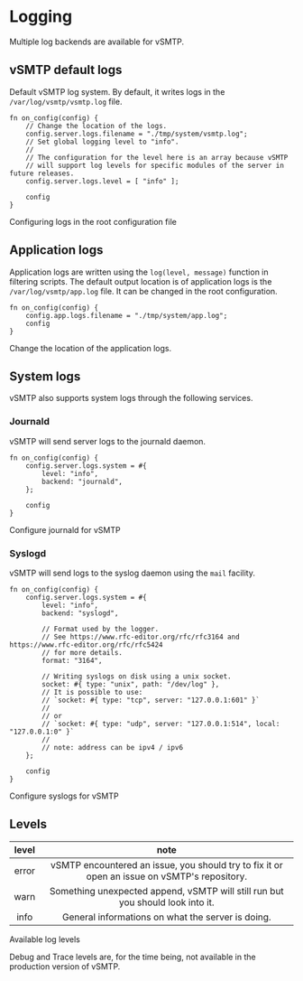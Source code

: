 # Logging

Multiple log backends are available for vSMTP.

## vSMTP default logs

Default vSMTP log system. By default, it writes logs in the `/var/log/vsmtp/vsmtp.log` file.

```rust,ignore
fn on_config(config) {
    // Change the location of the logs.
    config.server.logs.filename = "./tmp/system/vsmtp.log";
    // Set global logging level to "info".
    //
    // The configuration for the level here is an array because vSMTP
    // will support log levels for specific modules of the server in future releases.
    config.server.logs.level = [ "info" ];

    config
}
```
<p class="ann"> Configuring logs in the root configuration file </p>

## Application logs

Application logs are written using the `log(level, message)` function in filtering scripts.
The default output location is of application logs is the `/var/log/vsmtp/app.log` file. It can be changed in the root configuration.

```rust,ignore
fn on_config(config) {
    config.app.logs.filename = "./tmp/system/app.log";
    config
}
```
<p class="ann"> Change the location of the application logs. </p>

## System logs

vSMTP also supports system logs through the following services.

### Journald

vSMTP will send server logs to the journald daemon.

```rust,ignore
fn on_config(config) {
    config.server.logs.system = #{
        level: "info",
        backend: "journald",
    };

    config
}

```
<p class="ann"> Configure journald for vSMTP </p>


### Syslogd

vSMTP will send logs to the syslog daemon using the `mail` facility.

```rust,ignore
fn on_config(config) {
    config.server.logs.system = #{
        level: "info",
        backend: "syslogd",

        // Format used by the logger.
        // See https://www.rfc-editor.org/rfc/rfc3164 and https://www.rfc-editor.org/rfc/rfc5424
        // for more details.
        format: "3164",

        // Writing syslogs on disk using a unix socket.
        socket: #{ type: "unix", path: "/dev/log" },
        // It is possible to use:
        // `socket: #{ type: "tcp", server: "127.0.0.1:601" }`
        //
        // or
        // `socket: #{ type: "udp", server: "127.0.0.1:514", local: "127.0.0.1:0" }`
        //
        // note: address can be ipv4 / ipv6
    };

    config
}
```
<p class="ann"> Configure syslogs for vSMTP </p>

## Levels

|level|note|
|:-:|:-:|
|error| vSMTP encountered an issue, you should try to fix it or open an issue on vSMTP's repository. |
|warn| Something unexpected append, vSMTP will still run but you should look into it. |
|info| General informations on what the server is doing. |

<p class="ann"> Available log levels </p>

Debug and Trace levels are, for the time being, not available in the production version of vSMTP.